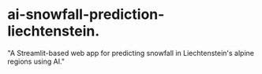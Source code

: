 # ai-snowfall-prediction-liechtenstein.
"A Streamlit-based web app for predicting snowfall in Liechtenstein's alpine regions using AI."
